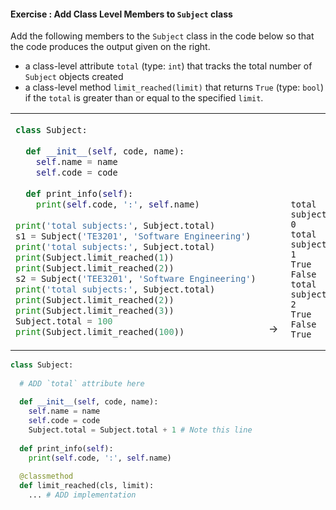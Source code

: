 #### Exercise : Add Class Level Members to `Subject` class

Add the following members to the `Subject` class in the code below so that the code produces the output given on the right.
* a class-level attribute `total` (type: `int`) that tracks the total number of `Subject` objects created
* a class-level method `limit_reached(limit)` that returns `True` (type: `bool`) if the `total` is greater than or equal to the specified `limit`.

<table>
<tr>
  <td>

```python
class Subject:
  
  def __init__(self, code, name):
    self.name = name
    self.code = code
    
  def print_info(self):
    print(self.code, ':', self.name)
    
print('total subjects:', Subject.total)
s1 = Subject('TE3201', 'Software Engineering') 
print('total subjects:', Subject.total)
print(Subject.limit_reached(1))
print(Subject.limit_reached(2))
s2 = Subject('TEE3201', 'Software Engineering')
print('total subjects:', Subject.total)
print(Subject.limit_reached(2))
print(Subject.limit_reached(3))
Subject.total = 100
print(Subject.limit_reached(100))
```
  </td>
  <td valign="bottom">&nbsp;→&nbsp;<br><br></td>
  <td valign="bottom"> 

```
total subjects: 0
total subjects: 1
True
False
total subjects: 2
True
False
True
```
  </td>
</tr>
</table>

<panel type="seamless" header="%%:bulb: Partial solution and hints%%">

```python
class Subject:
  
  # ADD `total` attribute here
  
  def __init__(self, code, name):
    self.name = name
    self.code = code
    Subject.total = Subject.total + 1 # Note this line
    
  def print_info(self):
    print(self.code, ':', self.name)
    
  @classmethod
  def limit_reached(cls, limit):
    ... # ADD implementation
```

</panel>